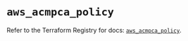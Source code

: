 # `aws_acmpca_policy`

Refer to the Terraform Registry for docs: [`aws_acmpca_policy`](https://registry.terraform.io/providers/hashicorp/aws/5.51.1/docs/resources/acmpca_policy).
